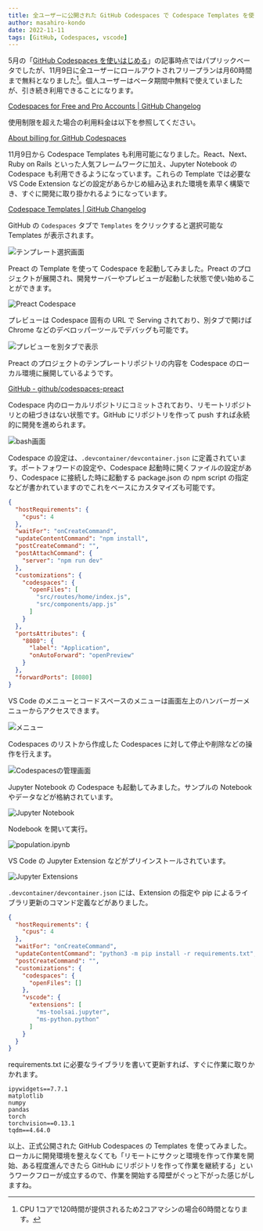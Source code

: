 ```yaml
---
title: 全ユーザーに公開された GitHub Codespaces で Codespace Templates を使ってみる
author: masahiro-kondo
date: 2022-11-11
tags: [GitHub, Codespaces, vscode]
---
```


5月の「[GitHub Codespaces を使いはじめる](/blogs/2022/05/18/start-using-codespaces/)」の記事時点ではパプリックベータでしたが、11月9日に全ユーザーにロールアウトされフリープランは月60時間まで無料となりました[^1]。個人ユーザーはベータ期間中無料で使えていましたが、引き続き利用できることになります。

[^1]: CPU 1コアで120時間が提供されるため2コアマシンの場合60時間となります。

[Codespaces for Free and Pro Accounts | GitHub Changelog](https://github.blog/changelog/2022-11-09-codespaces-for-free-and-pro-accounts/)

使用制限を超えた場合の利用料金は以下を参照してください。

[About billing for GitHub Codespaces](https://docs.github.com/ja/billing/managing-billing-for-github-codespaces/about-billing-for-github-codespaces)

11月9日から Codespace Templates も利用可能になりました。React、Next、Ruby on Rails といった人気フレームワークに加え、Jupyter Notebook の Codespace も利用できるようになっています。これらの Template では必要な VS Code Extension などの設定があらかじめ組み込まれた環境を素早く構築でき、すぐに開発に取り掛かれるようになっています。

[Codespace Templates | GitHub Changelog](https://github.blog/changelog/2022-11-09-codespace-templates/)

GitHub の `Codespaces` タブで `Templates` をクリックすると選択可能な Templates が表示されます。

![テンプレート選択画面](https://i.gyazo.com/7031c30635ef6d95010598ae70359052.png)

Preact の Template を使って Codespace を起動してみました。Preact のプロジェクトが展開され、開発サーバーやプレビューが起動した状態で使い始めることができます。

![Preact Codespace](https://i.gyazo.com/16eb1b27d8be2d14aacdd1937b333cbe.png)

プレビューは Codespace 固有の URL で Serving されており、別タブで開けば Chrome などのデベロッパーツールでデバッグも可能です。

![プレビューを別タブで表示](https://i.gyazo.com/9a419142096b9cdf4b4500c0a479c978.png)

Preact のプロジェクトのテンプレートリポジトリの内容を Codespace のローカル環境に展開しているようです。

[GitHub - github/codespaces-preact](https://github.com/github/codespaces-preact)

Codespace 内のローカルリポジトリにコミットされており、リモートリポジトリとの紐づきはない状態です。GitHub にリポジトリを作って push すれば永続的に開発を進められます。

![bash画面](https://i.gyazo.com/3989453f8713eaa8d9b671805e379142.png)

Codespace の設定は、`.devcontainer/devcontainer.json` に定義されています。ポートフォワードの設定や、Codespace 起動時に開くファイルの設定があり、Codespace に接続した時に起動する package.json の npm script の指定などが書かれていますのでこれをベースにカスタマイズも可能です。

```json
{
  "hostRequirements": {
    "cpus": 4
  },
  "waitFor": "onCreateCommand",
  "updateContentCommand": "npm install",
  "postCreateCommand": "",
  "postAttachCommand": {
    "server": "npm run dev"
  },
  "customizations": {
    "codespaces": {
      "openFiles": [
        "src/routes/home/index.js",
        "src/components/app.js"
      ]
    }
  },
  "portsAttributes": {
    "8080": {
      "label": "Application",
      "onAutoForward": "openPreview"
    }
  },
  "forwardPorts": [8080]
}
```

VS Code のメニューとコードスペースのメニューは画面左上のハンバーガーメニューからアクセスできます。

![メニュー](https://i.gyazo.com/6e6c1b1740e5d90e48dfcaf861a35c73.png)

Codespaces のリストから作成した Codespaces に対して停止や削除などの操作を行えます。

![Codespacesの管理画面](https://i.gyazo.com/85dc41c1a0ebab039f83016ada1943d4.png)

Jupyter Notebook の Codespace も起動してみました。サンプルの Notebook やデータなどが格納されています。

![Jupyter Notebook](https://i.gyazo.com/20ca06cf21b658e6d92899dca6adbbda.png)

Nodebook を開いて実行。

![population.ipynb](https://i.gyazo.com/1b31fb904ead032a02f220201c3c75ee.png)

VS Code の Jupyter Extension などがプリインストールされています。

![Jupyter Extensions](https://i.gyazo.com/c4253cac722cb0f5d898618c0d412fb6.png)

`.devcontainer/devcontainer.json` には、Extension の指定や pip によるライブラリ更新のコマンド定義などがありました。

```json
{
  "hostRequirements": {
    "cpus": 4
  },
  "waitFor": "onCreateCommand",
  "updateContentCommand": "python3 -m pip install -r requirements.txt",
  "postCreateCommand": "",
  "customizations": {
    "codespaces": {
      "openFiles": []
    },
    "vscode": {
      "extensions": [
        "ms-toolsai.jupyter",
        "ms-python.python"
      ]
    }
  }
}
```
requirements.txt に必要なライブラリを書いて更新すれば、すぐに作業に取りかかれます。

```text
ipywidgets==7.7.1
matplotlib
numpy
pandas
torch
torchvision==0.13.1
tqdm==4.64.0
```

以上、正式公開された GitHub Codespaces の Templates を使ってみました。ローカルに開発環境を整えなくても「リモートにサクッと環境を作って作業を開始、ある程度進んできたら GitHub にリポジトリを作って作業を継続する」というワークフローが成立するので、作業を開始する障壁がぐっと下がった感じがしますね。

